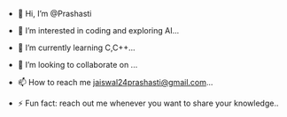 - 👋 Hi, I’m @Prashasti
- 👀 I’m interested in coding and exploring AI...
- 🌱 I’m currently learning C,C++...
- 💞️ I’m looking to collaborate on ...
- 📫 How to reach me jaiswal24prashasti@gmail.com...

- ⚡ Fun fact: reach out me whenever you want to share your knowledge..

<!---
prashasti2005/prashasti2005 is a ✨ special ✨ repository because its `README.md` (this file) appears on your GitHub profile.
You can click the Preview link to take a look at your changes.
--->
